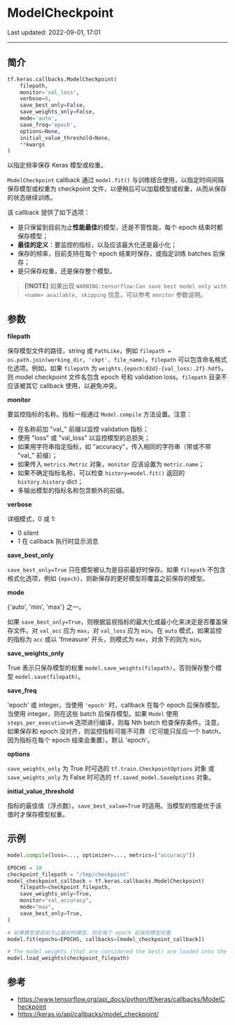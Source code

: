 # ModelCheckpoint

Last updated: 2022-09-01, 17:01
****

## 简介

```python
tf.keras.callbacks.ModelCheckpoint(
    filepath,
    monitor='val_loss',
    verbose=0,
    save_best_only=False,
    save_weights_only=False,
    mode='auto',
    save_freq='epoch',
    options=None,
    initial_value_threshold=None,
    **kwargs
)
```

以指定频率保存 Keras 模型或权重。

`ModelCheckpoint` callback 通过 `model.fit()` 与训练结合使用，以指定时间间隔保存模型或权重为 checkpoint 文件，以便稍后可以加载模型或权重，从而从保存的状态继续训练。

该 callback 提供了如下选项：

- 是只保留到目前为止**性能最佳**的模型，还是不管性能，每个 epoch 结束时都保存模型；
- **最佳的定义**：要监控的指标，以及应该最大化还是最小化；
- 保存的频率，目前支持在每个 epoch 结束时保存，或指定训练 batches 后保存；
- 是只保存权重，还是保存整个模型。

> **[!NOTE]**
> 如果出现 `WARNING:tensorflow:Can save best model only with <name> available, skipping` 信息，可以参考 `monitor` 参数说明。

## 参数

**filepath**

保存模型文件的路径，string 或 `PathLike`，例如 `filepath = os.path.join(working_dir, 'ckpt', file_name)`。`filepath` 可以包含命名格式化选项。例如，如果 `filepath` 为 `weights.{epoch:02d}-{val_loss:.2f}.hdf5`，则 model checkpoint 文件名包含 epoch 号和 validation loss。`filepath` 目录不应该被其它 callback 使用，以避免冲突。

**monitor**

要监控指标的名称。指标一般通过 `Model.compile` 方法设置。注意：

- 在名称前加 "val_" 前缀以监控 validation 指标；
- 使用 "loss" 或 "val_loss" 以监控模型的总损失；
- 如果用字符串指定指标，如 "accuracy"，传入相同的字符串（带或不带 "val_" 前缀）；
- 如果传入 `metrics.Metric` 对象，`monitor` 应该设置为 `metric.name`；
- 如果不确定指标名称，可以检查 `history=model.fit()` 返回的 `history.history` dict；
- 多输出模型的指标名称包含额外的前缀。

**verbose**

详细模式，0 或 1:

- 0 silent
- 1 在 callback 执行时显示消息

**save_best_only**

`save_best_only=True` 只在模型被认为是目前最好时保存。如果 `filepath` 不包含格式化选项，例如 `{epoch}`，则新保存的更好模型将覆盖之前保存的模型。

**mode**

{'auto', 'min', 'max'} 之一。

如果 `save_best_only=True`，则根据监视指标的最大化或最小化来决定是否覆盖保存文件。对 `val_acc` 应为 `max`，对 `val_loss` 应为 `min`。在 `auto` 模式，如果监控的指标为 `acc` 或以 'fmeasure' 开头，则模式为 `max`，对余下的则为 `min`。

**save_weights_only**

True 表示只保存模型的权重 `model.save_weights(filepath)`，否则保存整个模型 `model.save(filepath)`。

**save_freq**

'epoch' 或 integer。当使用 `'epoch'` 时，callback 在每个 epoch 后保存模型。当使用 integer，则在这些 batch 后保存模型。如果 `Model` 使用 `steps_per_execution=N` 选项进行编译，则每 Nth batch 检查保存条件。注意，如果保存和 epoch 没对齐，则监控指标可能不可靠（它可能只反应一个 batch，因为指标在每个 epoch 结束会重置）。默认 'epoch'。

**options**

`save_weights_only` 为 True 时可选的 `tf.train.CheckpointOptions` 对象 或 `save_weights_only` 为 False 时可选的 `tf.saved_model.SaveOptions` 对象。

**initial_value_threshold**

指标的最佳值（浮点数）。`save_best_value=True` 时适用。当模型的性能优于该值时才保存模型权重。

## 示例

```python
model.compile(loss=..., optimizer=..., metrics=["accuracy"])

EPOCHS = 10
checkpoint_filepath = "/tmp/checkpoint"
model_checkpoint_callback = tf.keras.callbacks.ModelCheckpoint(
    filepath=checkpoint_filepath,
    save_weights_only=True,
    monitor="val_accuracy",
    mode="max",
    save_best_only=True,
)

# 如果模型是目前为止最好的模型，则在每个 epoch 后保存模型权重
model.fit(epochs=EPOCHS, callbacks=[model_checkpoint_callback])

# The model weights (that are considered the best) are loaded into the model.
model.load_weights(checkpoint_filepath)
```

## 参考

- https://www.tensorflow.org/api_docs/python/tf/keras/callbacks/ModelCheckpoint
- https://keras.io/api/callbacks/model_checkpoint/
